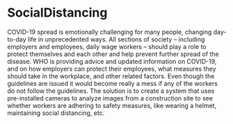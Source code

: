 # SocialDistancing
COVID-19 spread is emotionally challenging for many people, changing day-to-day life in unprecedented ways. All sections of society – including employers and employees, daily wage workers – should play a role to protect themselves and each other and help prevent further spread of the disease. WHO is providing advice and updated information on COVID-19, and on how employers can protect their employees, what measures they should take in the workplace, and other related factors. Even though the guidelines are issued it would become really a mess if any of the workers do not follow the guidelines. The solution is to create a system that uses pre-installed cameras to analyze images from a construction site to see whether workers are adhering to safety measures, like wearing a helmet, maintaining social distancing, etc.
